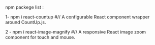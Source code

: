 npm packege list :

1\- npm i react-countup #// A configurable React component wrapper around CountUp.js.

2 \- npm i react-image-magnify #// A responsive React image zoom component for touch and mouse.

